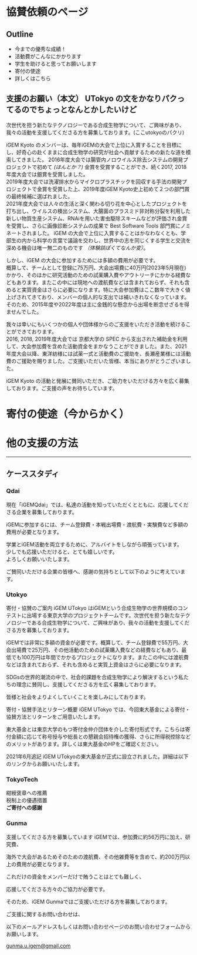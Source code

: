 # 協賛依頼のページ

## Outline
- 今までの優秀な成績！
- 活動費がこんなにかかります
- 学生を助けると思ってお願いします
- 寄付の使途
- 詳しくはこちら

## 支援のお願い（本文） UTokyo の文をかなりパクってるのでちょっとなんとかしたいけど
次世代を担う新たなテクノロジーである合成生物学について、ご興味があり、我々の活動を支援してくださる方を募集しております。(ここutokyoのパクリ)

iGEM Kyoto のメンバーは、毎年iGEMの大会で上位に入賞することを目標にし、好奇心の赴くままに合成生物学の研究が社会へ貢献するための新たな道を模索してきました。
2016年度大会では腸管内ノロウイルス除去システムの開発プロジェクトで初めて *(ほんとか？)* 金賞を受賞することができ、続く2017, 2018年度大会では銀賞を受賞しました。  
2019年度大会では洗濯排水からマイクロプラスチックを回収する手法の開発プロジェクトで金賞を受賞した上、2019年度iGEM Kyoto史上初めて２つの部門賞の最終候補に選ばれました。  
2021年度大会では人々の生活と深く関わる切り花を中心としたプロジェクトを打ち出し、ウイルスの検出システム、大腸菌のプラスミド非対称分裂を利用した新しい物質生産システム、RNAiを用いた害虫駆除スキームなどが評価され金賞を受賞し、さらに画像診断システムの成果で Best Software Tools 部門賞にノミネートされました。
iGEM の大会で上位に入賞することはかなわなくとも、学部生の内から科学の言葉で議論を交わし、世界中の志を同じくする学生と交流を深める機会は唯一無二のものです *（体験談ぽくてなんか変）*。

しかし、iGEM の大会に参加するためには多額の費用が必要です。  
概算して、チームとして登録に75万円、大会出場費に40万円(2023年5月現在)かかり、そのほかに研究活動のための試薬購入費やアウトリーチにかかる経費などもあります。またこの中には現地への渡航費などは含まれておらず、それも含めると実質資金はさらに必要になります。特に大会参加費はここ数年で大きく値上げされてきており、メンバーの個人的な支出では補いきれなくなっています。  
そのため、2015年度や2022年度は主に金銭的な懸念から出場を断念せざるを得ませんでした。

我々は幸いにもいくつかの個人や団体様からのご支援をいただき活動を続けることができております。  
2016, 2018, 2019年度大会では 京都大学の SPEC から支出された補助金を利用して、大会参加費を含めた活動資金をまかなうことができました。また、2021年度大会以降、東洋紡様には試薬一式と活動費のご援助を、長瀬産業様には活動費のご援助を賜りました。ご支援いただいた皆様、本当にありがとうございました。

iGEM Kyoto の活動と発展に賛同いただき、ご助力をいただける方々を広く募集しております。ご支援の声をお待ちしています。

# 寄付の使途（今からかく）

# 他の支援の方法

----
## ケーススタディ

### Qdai
現在「iGEMQdai」では、私達の活動を知っていただくとともに、応援してくださる企業を募集しております。

iGEMに参加するには、チーム登録費・本戦出場費・渡航費・実験費など多額の費用が必要となります。

学業とiGEM活動を両立するために、アルバイトをしながら頑張っています。  
少しでも応援いただけると、とても嬉しいです。  
よろしくお願いいたします。  

ご賛同いただける企業の皆様へ、感謝の気持ちとして以下のように考えています。

### Utokyo

寄付・協賛のご案内
iGEM UTokyo はiGEMという合成生物学の世界規模のコンテストに出場する東京大学のプロジェクトチームです。次世代を担う新たなテクノロジーである合成生物学について、ご興味があり、我々の活動を支援してくださる方を募集しております。

iGEMでは非常に多額の資金が必要です。概算して、チーム登録費で55万円、大会出場費で25万円、その他活動のための試薬購入費などの経費などもあり、最低でも100万円は年間でかかるプロジェクトになります。またこの中には渡航費などは含まれておらず、それも含めると実質上資金はさらに必要になります。

SDGsの世界的潮流の中で、社会的課題を合成生物学により解決するという私たちの理念に賛同し、支援してくださる方を広く募集しております。

皆様と社会をよりよくしていくことを楽しみにしております。

寄付・協賛手法とリターン概要
iGEM UTokyo では、今回東大基金による寄付・協賛方法とリターンをご用意いたします。

東大基金とは東京大学のもつ寄付金仲介団体を介した寄付形式です。こちらは寄付金額に応じて称号授与や総長との懇親会招待権の獲得、さらに所得税控除などのメリットがあります。詳しくは東大基金のHPをご確認ください。

2021年6月追記 iGEM UTokyoの東大基金が正式に設立されました。詳細は以下のリンクからお願いいたします。

### TokyoTech
紺綬褒章への推薦  
税制上の優遇措置  
**ご寄付への感謝**  

### Gunma
支援してくださる方を募集しています
iGEMでは、参加費に約56万円に加え、研究費、

海外で大会があるためそのための渡航費、その他雑費等を含めて、約200万円以上の費用が必要となります。

これだけの資金をメンバーだけで賄うことはとても難しく、

応援してくださる方々のご協力が必要です。

そのため、iGEM Gunmaではご支援いただける方を募集しております。

ご支援に関するお問い合わせは、

以下のメールアドレスもしくはお問い合わせページのお問い合わせフォームからお願いします。

gunma.u.igem@gmail.com


